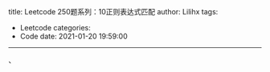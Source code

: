 title: Leetcode 250题系列：10正则表达式匹配
author: Lilihx
tags:
  - Leetcode
categories:
  - Code
date: 2021-01-20 19:59:00
---
、